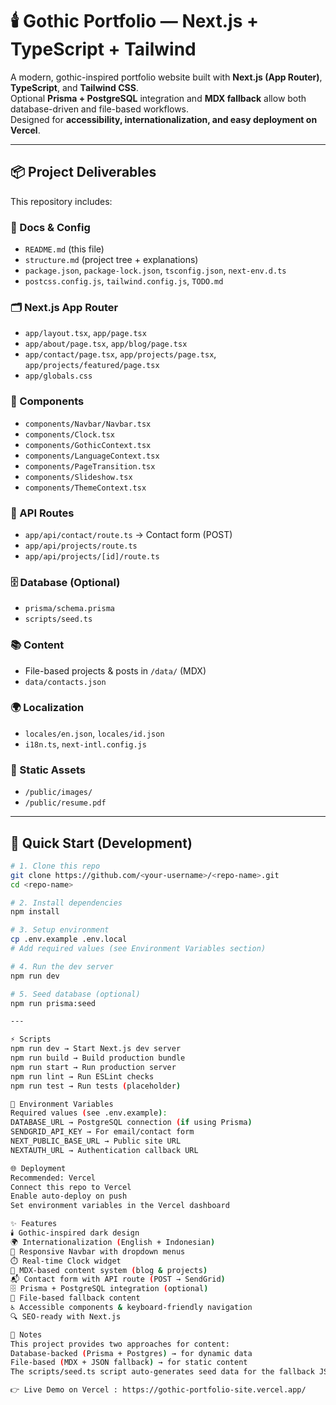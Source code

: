 # 🕯️ Gothic Portfolio — Next.js + TypeScript + Tailwind

A modern, gothic-inspired portfolio website built with **Next.js (App Router)**, **TypeScript**, and **Tailwind CSS**.  
Optional **Prisma + PostgreSQL** integration and **MDX fallback** allow both database-driven and file-based workflows.  
Designed for **accessibility, internationalization, and easy deployment on Vercel**.

---

## 📦 Project Deliverables

This repository includes:

### 📄 Docs & Config
- `README.md` (this file)
- `structure.md` (project tree + explanations)
- `package.json`, `package-lock.json`, `tsconfig.json`, `next-env.d.ts`
- `postcss.config.js`, `tailwind.config.js`, `TODO.md`

### 🗂️ Next.js App Router
- `app/layout.tsx`, `app/page.tsx`
- `app/about/page.tsx`, `app/blog/page.tsx`
- `app/contact/page.tsx`, `app/projects/page.tsx`, `app/projects/featured/page.tsx`
- `app/globals.css`

### 🧩 Components
- `components/Navbar/Navbar.tsx`
- `components/Clock.tsx`
- `components/GothicContext.tsx`
- `components/LanguageContext.tsx`
- `components/PageTransition.tsx`
- `components/Slideshow.tsx`
- `components/ThemeContext.tsx`

### 🔗 API Routes
- `app/api/contact/route.ts` → Contact form (POST)
- `app/api/projects/route.ts`
- `app/api/projects/[id]/route.ts`

### 🗄️ Database (Optional)
- `prisma/schema.prisma`
- `scripts/seed.ts`

### 📚 Content
- File-based projects & posts in `/data/` (MDX)
- `data/contacts.json`

### 🌍 Localization
- `locales/en.json`, `locales/id.json`
- `i18n.ts`, `next-intl.config.js`

### 📂 Static Assets
- `/public/images/`
- `/public/resume.pdf`

---

## 🚀 Quick Start (Development)

```bash
# 1. Clone this repo
git clone https://github.com/<your-username>/<repo-name>.git
cd <repo-name>

# 2. Install dependencies
npm install

# 3. Setup environment
cp .env.example .env.local
# Add required values (see Environment Variables section)

# 4. Run the dev server
npm run dev

# 5. Seed database (optional)
npm run prisma:seed

---

⚡ Scripts
npm run dev → Start Next.js dev server
npm run build → Build production bundle
npm run start → Run production server
npm run lint → Run ESLint checks
npm run test → Run tests (placeholder)

🔑 Environment Variables
Required values (see .env.example):
DATABASE_URL → PostgreSQL connection (if using Prisma)
SENDGRID_API_KEY → For email/contact form
NEXT_PUBLIC_BASE_URL → Public site URL
NEXTAUTH_URL → Authentication callback URL

🌐 Deployment
Recommended: Vercel
Connect this repo to Vercel
Enable auto-deploy on push
Set environment variables in the Vercel dashboard

✨ Features
🕯️ Gothic-inspired dark design
🌍 Internationalization (English + Indonesian)
📱 Responsive Navbar with dropdown menus
⏱️ Real-time Clock widget
📖 MDX-based content system (blog & projects)
📬 Contact form with API route (POST → SendGrid)
🗄️ Prisma + PostgreSQL integration (optional)
📂 File-based fallback content
♿ Accessible components & keyboard-friendly navigation
🔍 SEO-ready with Next.js

📝 Notes
This project provides two approaches for content:
Database-backed (Prisma + Postgres) → for dynamic data
File-based (MDX + JSON fallback) → for static content
The scripts/seed.ts script auto-generates seed data for the fallback JSON system if no DB is used.

👉 Live Demo on Vercel : https://gothic-portfolio-site.vercel.app/
